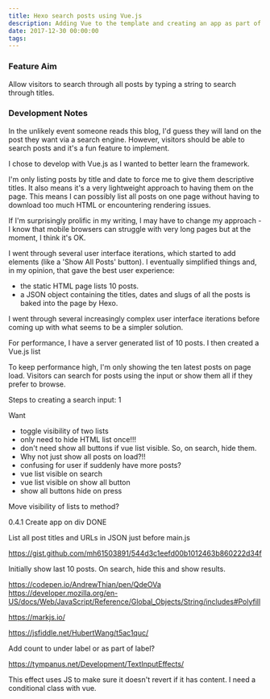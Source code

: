 ```yaml
---
title: Hexo search posts using Vue.js
description: Adding Vue to the template and creating an app as part of the page.
date: 2017-12-30 00:00:00
tags:
---
```

### Feature Aim
Allow visitors to search through all posts by typing a string to search through titles.

### Development Notes
In the unlikely event someone reads this blog, I'd guess they will land on the post they want via a search engine. However, visitors should be able to search posts and it's a fun feature to implement.

I chose to develop with Vue.js as I wanted to better learn the framework.

I'm only listing posts by title and date to force me to give them descriptive titles. It also means it's a very lightweight approach to having them on the page. This means I can possibly list all posts on one page without having to download too much HTML or encountering rendering issues.

If I'm surprisingly prolific in my writing, I may have to change my approach - I know that mobile browsers can struggle with very long pages but at the moment, I think it's OK.

I went through several user interface iterations, which started to add elements (like a 'Show All Posts' button). I eventually simplified things and, in my opinion, that gave the best user experience:

- the static HTML page lists 10 posts.
- a JSON object containing the titles, dates and slugs of all the posts is baked into the page by Hexo.





I went through several increasingly complex user interface iterations before coming up with what seems to be a simpler solution.




For performance, I have a server generated list of 10 posts. I then created a Vue.js list



To keep performance high, I'm only showing the ten latest posts on page load. Visitors can search for posts using the input or show them all if they prefer to browse.

Steps to creating a search input:
1 


Want
- toggle visibility of two lists
- only need to hide HTML list once!!!
- don't need show all buttons if vue list visible. So, on search, hide them.
- Why not just show all posts on load?!!
- confusing for user if suddenly have more posts?
- vue list visible on search
- vue list visible on show all button
- show all buttons hide on press

Move visibility of lists to method?




0.4.1 Create app on div DONE

List all post titles and URLs in JSON just before main.js

https://gist.github.com/mh61503891/544d3c1eefd00b1012463b860222d34f

Initially show last 10 posts. On search, hide this and show results.

https://codepen.io/AndrewThian/pen/QdeOVa
https://developer.mozilla.org/en-US/docs/Web/JavaScript/Reference/Global_Objects/String/includes#Polyfill

https://markjs.io/

https://jsfiddle.net/HubertWang/t5ac1quc/

Add count to under label or as part of label?

https://tympanus.net/Development/TextInputEffects/

This effect uses JS to make sure it doesn't revert if it has content. I need a conditional class with vue.
